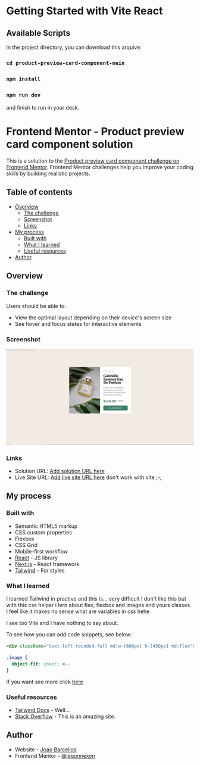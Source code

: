 # Getting Started with Vite React

## Available Scripts

In the project directory, you can download this arquive:

### `cd product-preview-card-component-main`
### `npm install`
### `npm run dev`

and finish to run in your desk.

# Frontend Mentor - Product preview card component solution

This is a solution to the [Product preview card component challenge on Frontend Mentor](https://www.frontendmentor.io/challenges/product-preview-card-component-GO7UmttRfa). Frontend Mentor challenges help you improve your coding skills by building realistic projects. 

## Table of contents

- [Overview](#overview)
  - [The challenge](#the-challenge)
  - [Screenshot](#screenshot)
  - [Links](#links)
- [My process](#my-process)
  - [Built with](#built-with)
  - [What I learned](#what-i-learned)
  - [Useful resources](#useful-resources)
- [Author](#author)

## Overview

### The challenge

Users should be able to:

- View the optimal layout depending on their device's screen size
- See hover and focus states for interactive elements

### Screenshot

![](./screenshot.jpg)


### Links

- Solution URL: [Add solution URL here](https://github.com/legonnexon/product-preview-card-component-main.github.io/)
- Live Site URL: [Add live site URL here](https://github.com/legonnexon/product-preview-card-component-main.github.io/) don't work with vite ;-;

## My process

### Built with

- Semantic HTML5 markup
- CSS custom properties
- Flexbox
- CSS Grid
- Mobile-first workflow
- [React](https://reactjs.org/) - JS library
- [Next.js](https://nextjs.org/) - React framework
- [Tailwind](https://tailwindcss.com/) - For styles


### What I learned

I learned Tailwind in practive and this is... very difficult I don't like this but with this css helper i lern about flex, flexbox and images and yours classes. I feel like it makes no sense what are variables in css hehe

I see too Vite and I have nothing to say about.

To see how you can add code snippets, see below:

```html
<div className="text-left rounded-full md:w-[600px] h-[450px] md:flex">
```
```css
.image {
  object-fit: cover; <--
}
```

If you want see more click [here](https://www.frontendmentor.io/challenges/product-preview-card-component-GO7UmttRfa)


### Useful resources

- [Tailwind Docs](https://tailwindcss.com/docs/installation) - Well...
- [Stack Overflow](https://stackoverflow.com/) - This is an amazing site.


## Author

- Website - [Joao Barcellos](https://www.github.com/legonnexon/)
- Frontend Mentor - [@legonnexon](https://www.frontendmentor.io/profile/legonnexon)
